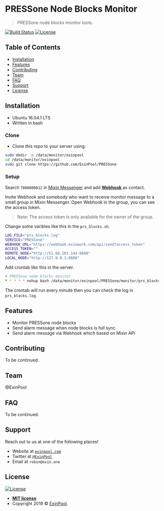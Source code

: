 # PRESSone Node Blocks Monitor

> PRESSone node blocks monitor tools.

[![Build Status](http://img.shields.io/travis/badges/badgerbadgerbadger.svg?style=flat-square)](https://travis-ci.org/badges/badgerbadgerbadger) [![License](http://img.shields.io/:license-mit-blue.svg?style=flat-square)](http://badges.mit-license.org)

## Table of Contents

- [Installation](#installation)
- [Features](#features)
- [Contributing](#contributing)
- [Team](#team)
- [FAQ](#faq)
- [Support](#support)
- [License](#license)

## Installation

- Ubuntu 16.04.1 LTS
- Written in bash

### Clone

- Clone this repo to your server using:

``` bash
sudo mkdir -p /data/monitor/exinpool
cd /data/monitor/exinpool
sudo git clone https://github.com/ExinPool/PRESSone
```

### Setup

Search `7000000012` in [Mixin Messenger](https://mixin.one/messenger) and add **[Webhook](https://mixin.one/codes/4d792128-1db8-4baf-8d90-d0d8189a4a7e)** as contact.

Invite Webhook and somebody who want to receive monitor message to a small group in Mixin Messenger. Open Webhook in the group, you can see the access token.

> Note: The access token is only available for the owner of the group.

Change some varibles like this in the `prs_blocks.sh`.

``` bash
LOG_FILE="prs_blocks.log"
SERVICE="PRESSone"
WEBHOOK_URL="https://webhook.exinwork.com/api/send?access_token"
ACCESS_TOKEN=""
REMOTE_NODE="http://51.68.201.144:8888"
LOCAL_NODE="http://127.0.0.1:8888"
```

Add crontab like this in the server.

``` bash
# PRESSone node blocks monitor
* * * * * nohup bash /data/monitor/exinpool/PRESSone/monitor/prs_blocks.sh >> /data/monitor/exinpool/PRESSone/monitor/prs_blocks.log &
```

The crontab will run every minute then you can check the log in `prs_blocks.log`.

## Features

- Monitor PRESSone node blocks
- Send alarm message when node blocks is full sync
- Send alarm message via Webhook which based on Mixin API

## Contributing

To be continued.

## Team

@ExinPool

## FAQ

To be continued.

## Support

Reach out to us at one of the following places!

- Website at <a href="https://exinpool.com" target="_blank">`exinpool.com`</a>
- Twitter at <a href="http://twitter.com/ExinPool" target="_blank">`@ExinPool`</a>
- Email at `robin@exin.one`

## License

[![License](http://img.shields.io/:license-mit-blue.svg?style=flat-square)](http://badges.mit-license.org)

- **[MIT license](https://opensource.org/licenses/mit-license.php)**
- Copyright 2019 © <a href="https://exinpool.com" target="_blank">ExinPool</a>.